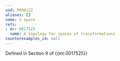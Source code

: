 ```yaml
---
uid: P000122
aliases: []
name: S space
refs:
- mr: 0017525
  name: A topology for spaces of transformations
counterexamples_id: null
---
```

Defined in Section 9 of {{mr:0017525}}
